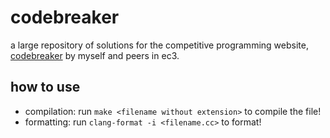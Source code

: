 # codebreaker
a large repository of solutions for the competitive programming website,
[codebreaker](https://codebreaker.xyz/) by myself and peers in ec3.

## how to use
- compilation: run `make <filename without extension>` to compile the file!
- formatting: run `clang-format -i <filename.cc>` to format!

